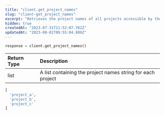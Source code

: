 ```yaml
---
title: "client.get_project_names"
slug: "client-get_project_names"
excerpt: "Retrieves the project names of all projects accessible by the user."
hidden: true
createdAt: "2023-07-31T11:52:07.762Z"
updatedAt: "2023-08-01T09:55:04.886Z"
---
```

```python Usage
response = client.get_project_names()
```

| Return Type | Description                                                 |
| :---------- | :---------------------------------------------------------- |
| list        | A list containing the project names string for each project |

```python Response
[
  'project_a',
  'project_b',
  'project_c'
]
```